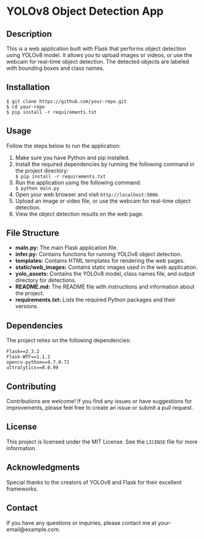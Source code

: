 <!DOCTYPE html>
<html>
<head>
  <meta charset="UTF-8">
</head>
<body>
  <h1>YOLOv8 Object Detection App</h1>
  
  <div class="section">
    <h2 class="section-title">Description</h2>
    <p>
      This is a web application built with Flask that performs object detection using YOLOv8 model. It allows you to upload images or videos, or use the webcam for real-time object detection. The detected objects are labeled with bounding boxes and class names.
    </p>
  </div>
  
  <div class="section">
    <h2 class="section-title">Installation</h2>
    <div class="code-block">
      <code>$ git clone https://github.com/your-repo.git</code><br>
      <code>$ cd your-repo</code><br>
      <code>$ pip install -r requirements.txt</code>
    </div>
  </div>
  
  <div class="section">
    <h2 class="section-title">Usage</h2>
    <p>Follow the steps below to run the application:</p>
    <ol>
      <li>Make sure you have Python and pip installed.</li>
      <li>Install the required dependencies by running the following command in the project directory:</li>
      <div class="code-block">
        <code>$ pip install -r requirements.txt</code>
      </div>
      <li>Run the application using the following command:</li>
      <div class="code-block">
        <code>$ python maln.py</code>
      </div>
      <li>Open your web browser and visit <code>http://localhost:5000</code>.</li>
      <li>Upload an image or video file, or use the webcam for real-time object detection.</li>
      <li>View the object detection results on the web page.</li>
    </ol>
  </div>
  
  <div class="section">
    <h2 class="section-title">File Structure</h2>
    <ul>
      <li><strong>maln.py:</strong> The main Flask application file.</li>
      <li><strong>infer.py:</strong> Contains functions for running YOLOv8 object detection.</li>
      <li><strong>templates:</strong> Contains HTML templates for rendering the web pages.

<li><strong>static/web_images:</strong> Contains static images used in the web application.</li>
<li><strong>yolo_assets:</strong> Contains the YOLOv8 model, class names file, and output directory for detections.</li>
<li><strong>README.md:</strong> The README file with instructions and information about the project.</li>
<li><strong>requirements.txt:</strong> Lists the required Python packages and their versions.</li>
</ul>
</div>
<div class="section">
<h2 class="section-title">Dependencies</h2>
<p>The project relies on the following dependencies:</p>
<div class="code-block">
<code>Flask==2.3.2</code><br>
<code>Flask-WTF==1.1.1</code><br>
<code>opencv-python==4.7.0.72</code><br>
<code>ultralytics==8.0.99</code><br>
</div>
</div>
<div class="section">
<h2 class="section-title">Contributing</h2>
<p>Contributions are welcome! If you find any issues or have suggestions for improvements, please feel free to create an issue or submit a pull request.</p>
</div>
<div class="section">
<h2 class="section-title">License</h2>
<p>This project is licensed under the MIT License. See the <code>LICENSE</code> file for more information.</p>
</div>
<div class="section">
<h2 class="section-title">Acknowledgments</h2>
<p>Special thanks to the creators of YOLOv8 and Flask for their excellent frameworks.</p>
</div>
<div class="section">
<h2 class="section-title">Contact</h2>
<p>If you have any questions or inquiries, please contact me at your-email@example.com.</p>
</div>
</body>
</html>
